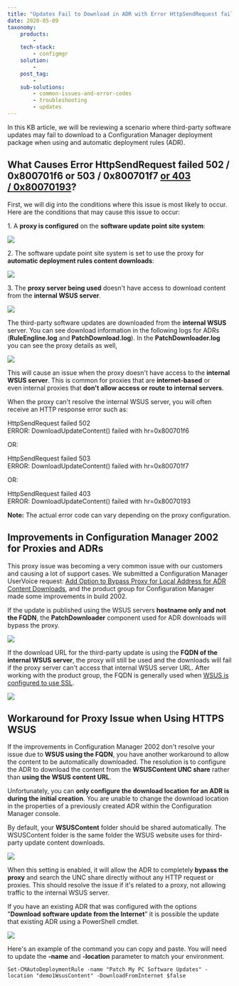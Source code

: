 ```yaml
---
title: "Updates Fail to Download in ADR with Error HttpSendRequest failed 0x800701f6 or 0x800701f7 or 0x80070193"
date: 2020-05-09
taxonomy:
    products:
        - 
    tech-stack:
        - configmgr
    solution:
        - 
    post_tag:
        - 
    sub-solutions:
        - common-issues-and-error-codes
        - troubleshooting
        - updates
---
```


In this KB article, we will be reviewing a scenario where third-party software updates may fail to download to a Configuration Manager deployment package when using and automatic deployment rules (ADR).

## What Causes Error HttpSendRequest failed 502 / 0x800701f6 or 503 / 0x800701f7 [or 403 / 0x80070193](#topic1)?

First, we will dig into the conditions where this issue is most likely to occur. Here are the conditions that may cause this issue to occur:

1\. A **proxy is configured** on the **software update point site system**:

![](../../_images/sup-site-system-with-proxy-enabled.png)

2\. The software update point site system is set to use the proxy for **automatic deployment rules content downloads**:

![](../../_images/sup-site-system-adr-using-proxy.png)

3\. The **proxy server being used** doesn't have access to download content from the **internal WSUS server**.

![](../../_images/proxy-server-and-third-party-update-download-url-and-fqdn.png)

The third-party software updates are downloaded from the **internal WSUS** server. You can see download information in the following logs for ADRs (**RuleEngline.log** and **PatchDownload.log**). In the **PatchDownloader.log** you can see the proxy details as well,

![](../../_images/patchdownloader-log-adr-using-proxy.png)

This will cause an issue when the proxy doesn't have access to the **internal WSUS server**. This is common for proxies that are **internet-based** or even internal proxies that **don't allow access or route to internal servers**.

When the proxy can't resolve the internal WSUS server, you will often receive an HTTP response error such as:

HttpSendRequest failed 502  
ERROR: DownloadUpdateContent() failed with hr=0x800701f6

OR:

HttpSendRequest failed 503  
ERROR: DownloadUpdateContent() failed with hr=0x800701f7

OR:

HttpSendRequest failed 403  
ERROR: DownloadUpdateContent() failed with hr=0x80070193

**Note:** The actual error code can vary depending on the proxy configuration.

## Improvements in Configuration Manager 2002 for Proxies and ADRs

This proxy issue was becoming a very common issue with our customers and causing a lot of support cases. We submitted a Configuration Manager UserVoice request: [Add Option to Bypass Proxy for Local Address for ADR Content Downloads](https://configurationmanager.uservoice.com/forums/300492-ideas/suggestions/38885431-add-option-to-bypass-proxy-for-local-address-for-a), and the product group for Configuration Manager made some improvements in build 2002.

If the update is published using the WSUS servers **hostname only and not the FQDN**, the **PatchDownloader** component used for ADR downloads will bypass the proxy.

![](../../_images/third-party-update-download-url-hostname-only.png)

If the download URL for the third-party update is using the **FQDN of the internal WSUS server**, the proxy will still be used and the downloads will fail if the proxy server can't access that internal WSUS server URL. After working with the product group, the FQDN is generally used when [WSUS is configured to use SSL](https://docs.microsoft.com/en-us/windows-server/administration/windows-server-update-services/deploy/2-configure-wsus#25-secure-wsus-with-the-secure-sockets-layer-protocol).

![](../../_images/third-party-update-download-url-fqdn.png)

## Workaround for Proxy Issue when Using HTTPS WSUS

If the improvements in Configuration Manager 2002 don't resolve your issue due to **WSUS using the FQDN**, you have another workaround to allow the content to be automatically downloaded. The resolution is to configure the ADR to download the content from the **WSUSContent UNC share** rather than **using the WSUS content URL**.

Unfortunately, you can **only configure the download location for an ADR is during the initial creation**. You are unable to change the download location in the properties of a previously created ADR within the Configuration Manager console.

By default, your **WSUSContent** folder should be shared automatically. The WSUSContent folder is the same folder the WSUS website uses for third-party update content downloads.

![](../../_images/create-adr-with-download-from-unc-in-sccm.png)

When this setting is enabled, it will allow the ADR to completely **bypass the proxy** and search the UNC share directly without any HTTP request or proxies. This should resolve the issue if it's related to a proxy, not allowing traffic to the internal WSUS server.

If you have an existing ADR that was configured with the options "**Download software update from the Internet**" it is possible the update that existing ADR using a PowerShell cmdlet.

![](../../_images/set-adr-download-software-updates-from-a-location-on-my-network.png)

Here's an example of the command you can copy and paste. You will need to update the **\-name** and **-location** parameter to match your environment.

`Set-CMAutoDeploymentRule -name "Patch My PC Software Updates" -location "demo1WsusContent" -DownloadFromInternet $false`
